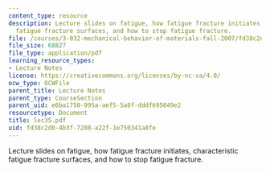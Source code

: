 ```yaml
---
content_type: resource
description: Lecture slides on fatigue, how fatigue fracture initiates, characteristic
  fatigue fracture surfaces, and how to stop fatigue fracture.
file: /courses/3-032-mechanical-behavior-of-materials-fall-2007/fd38c2d04b3f7208a22f1e750341a8fe_lec35.pdf
file_size: 68827
file_type: application/pdf
learning_resource_types:
- Lecture Notes
license: https://creativecommons.org/licenses/by-nc-sa/4.0/
ocw_type: OCWFile
parent_title: Lecture Notes
parent_type: CourseSection
parent_uid: e6ba1750-995a-aef5-5a8f-dddf695049e2
resourcetype: Document
title: lec35.pdf
uid: fd38c2d0-4b3f-7208-a22f-1e750341a8fe
---
```

Lecture slides on fatigue, how fatigue fracture initiates, characteristic fatigue fracture surfaces, and how to stop fatigue fracture.